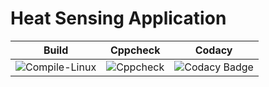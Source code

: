 # Heat Sensing Application
|Build|Cppcheck|Codacy|
|:--:|:--:|:--:|
|![Compile-Linux](https://github.com/Chinmayi-bc/STEPin_module2_activity/actions/workflows/Compile.yml/badge.svg)|![Cppcheck](https://github.com/Chinmayi-bc/STEPin_module2_activity/actions/workflows/CodeQulaity.yml/badge.svg)|![Codacy Badge](https://app.codacy.com/project/badge/Grade/88a2a793f9834dd1a4204c6206df863e)|
